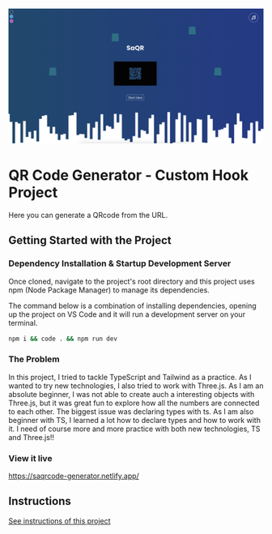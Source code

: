 <h1 align="center">
  <a href="">
    <img src="/src/assets/saQR.png" alt="Project Banner Image">
  </a>
</h1>

# QR Code Generator - Custom Hook Project

Here you can generate a QRcode from the URL.

## Getting Started with the Project

### Dependency Installation & Startup Development Server

Once cloned, navigate to the project's root directory and this project uses npm (Node Package Manager) to manage its dependencies.

The command below is a combination of installing dependencies, opening up the project on VS Code and it will run a development server on your terminal.

```bash
npm i && code . && npm run dev
```

### The Problem

In this project, I tried to tackle TypeScript and Tailwind as a practice. As I wanted to try new technologies, I also tried to work with Three.js. As I am an absolute beginner, I was not able to create auch a interesting objects with Three.js, but it was great fun to explore how all the numbers are connected to each other. The biggest issue was declaring types with ts. As I am also beginner with TS, I learned a lot how to declare types and how to work with it. I need of course more and more practice with both new technologies, TS and Three.js!!

### View it live

https://saqrcode-generator.netlify.app/

## Instructions

<a href="instructions.md">
   See instructions of this project
  </a>
